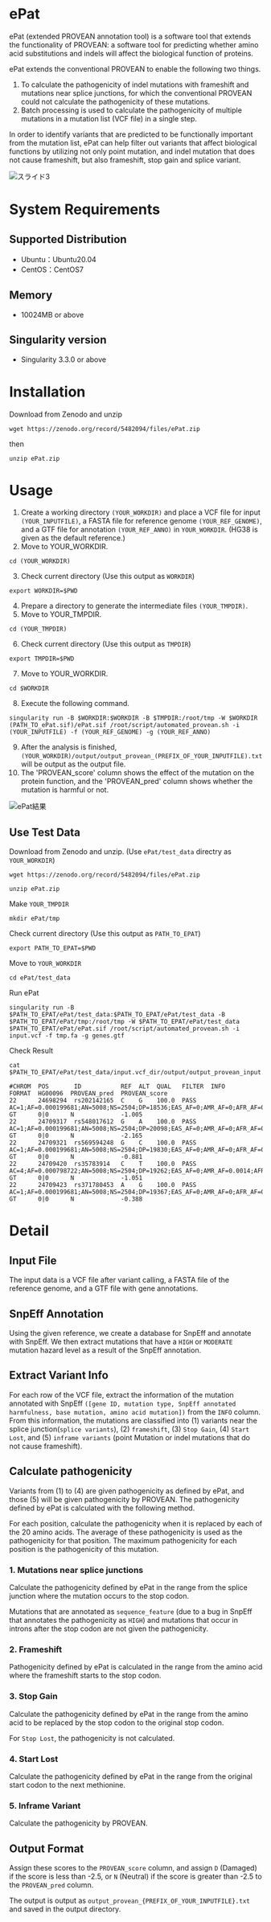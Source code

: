 # ePat

ePat (extended PROVEAN annotation tool) is a software tool that extends the functionality of PROVEAN: a software tool for predicting whether amino acid substitutions and indels will affect the biological function of proteins.

ePat extends the conventional PROVEAN to enable the following two things.

1. To calculate the pathogenicity of indel mutations with frameshift and mutations near splice junctions, for which the conventional PROVEAN could not calculate the pathogenicity of these mutations.
2. Batch processing is used to calculate the pathogenicity of multiple mutations in a mutation list (VCF file) in a single step.


In order to identify variants that are predicted to be functionally important from the mutation list, ePat can help filter out variants that affect biological functions by utilizing not only point mutation, and indel mutation that does not cause frameshift, but also frameshift, stop gain and splice variant.

![スライド3](https://user-images.githubusercontent.com/85722434/137428088-8cf13c2d-6bde-4b63-9888-aa5d48fdd899.JPG)

# System Requirements

## Supported Distribution
- Ubuntu：Ubuntu20.04
- CentOS：CentOS7

## Memory
- 10024MB or above

## Singularity version
- Singularity 3.3.0 or above

# Installation

Download from Zenodo and unzip 

```
wget https://zenodo.org/record/5482094/files/ePat.zip 
```

 then

```
unzip ePat.zip
```

# Usage

1. Create a working directory `(YOUR_WORKDIR)` and place a VCF file for input `(YOUR_INPUTFILE)`, a FASTA file for reference genome `(YOUR_REF_GENOME)`, and a GTF file for annotation `(YOUR_REF_ANNO)` in `YOUR_WORKDIR`.  (HG38 is given as the default reference.)
2. Move to YOUR_WORKDIR. 
``` 
cd (YOUR_WORKDIR)  
```
3. Check current directory (Use this output as `WORKDIR`)
```
export WORKDIR=$PWD 
```
4. Prepare a directory to generate the intermediate files `(YOUR_TMPDIR)`.
5. Move to YOUR_TMPDIR.  
``` 
cd (YOUR_TMPDIR)  
```
6. Check current directory (Use this output as `TMPDIR`)
```
export TMPDIR=$PWD 
```
7. Move to YOUR_WORKDIR.  
``` 
cd $WORKDIR  
```
8. Execute the following command.
```
singularity run -B $WORKDIR:$WORKDIR -B $TMPDIR:/root/tmp -W $WORKDIR (PATH_TO_ePat.sif)/ePat.sif /root/script/automated_provean.sh -i (YOUR_INPUTFILE) -f (YOUR_REF_GENOME) -g (YOUR_REF_ANNO)
```

9. After the analysis is finished, `(YOUR_WORKDIR)/output/output_provean_(PREFIX_OF_YOUR_INPUTFILE).txt` will be output as the output file.
10. The 'PROVEAN_score' column shows the effect of the mutation on the protein function, and the 'PROVEAN_pred' column shows whether the mutation is harmful or not.

![ePat結果](https://user-images.githubusercontent.com/85722434/136148112-9e8d24e6-7d15-49a4-83ed-222f3c764d06.png)

## Use Test Data

Download from Zenodo and unzip. (Use `ePat/test_data` directry as `YOUR_WORKDIR`)

```
wget https://zenodo.org/record/5482094/files/ePat.zip 
```

```
unzip ePat.zip
```

Make `YOUR_TMPDIR`

```
mkdir ePat/tmp
```

Check current directory (Use this output as `PATH_TO_EPAT`)

```
export PATH_TO_EPAT=$PWD 
```

Move to `YOUR_WORKDIR`

```
cd ePat/test_data
```

Run ePat

```
singularity run -B $PATH_TO_EPAT/ePat/test_data:$PATH_TO_EPAT/ePat/test_data -B $PATH_TO_EPAT/ePat/tmp:/root/tmp -W $PATH_TO_EPAT/ePat/test_data $PATH_TO_EPAT/ePat/ePat.sif /root/script/automated_provean.sh -i input.vcf -f tmp.fa -g genes.gtf
```

Check Result

```
cat $PATH_TO_EPAT/ePat/test_data/input.vcf_dir/output/output_provean_input.txt
```

```
#CHROM  POS       ID           REF  ALT  QUAL   FILTER  INFO                                                                                                                                                                                                                                                                  FORMAT  HG00096  PROVEAN_pred  PROVEAN_score
22      24698294  rs202142165  C    G    100.0  PASS    AC=1;AF=0.000199681;AN=5008;NS=2504;DP=18536;EAS_AF=0;AMR_AF=0;AFR_AF=0.0008;EUR_AF=0;SAS_AF=0;AA=C|||;VT=SNP;EX_TARGET;ANN=G|missense_variant|MODERATE|SPECC1L|SPECC1L|transcript|NM_015330|protein_coding|3/17|c.95C>G|p.Ser32Cys|389/6763|95/3354|32/1117||        GT      0|0      N             -1.005
22      24709317  rs548017612  G    A    100.0  PASS    AC=1;AF=0.000199681;AN=5008;NS=2504;DP=20098;EAS_AF=0;AMR_AF=0;AFR_AF=0;EUR_AF=0;SAS_AF=0.001;AA=G|||;VT=SNP;EX_TARGET;ANN=A|missense_variant|MODERATE|SPECC1L|SPECC1L|transcript|NM_015330|protein_coding|4/17|c.190G>A|p.Gly64Arg|484/6763|190/3354|64/1117||       GT      0|0      N             -2.165
22      24709321  rs569594248  G    C    100.0  PASS    AC=1;AF=0.000199681;AN=5008;NS=2504;DP=19830;EAS_AF=0;AMR_AF=0;AFR_AF=0;EUR_AF=0.001;SAS_AF=0;AA=G|||;VT=SNP;EX_TARGET;ANN=C|missense_variant|MODERATE|SPECC1L|SPECC1L|transcript|NM_015330|protein_coding|4/17|c.194G>C|p.Gly65Ala|488/6763|194/3354|65/1117||       GT      0|0      N             -0.881
22      24709420  rs35783914   C    T    100.0  PASS    AC=4;AF=0.000798722;AN=5008;NS=2504;DP=19262;EAS_AF=0;AMR_AF=0.0014;AFR_AF=0;EUR_AF=0.003;SAS_AF=0;AA=C|||;VT=SNP;EX_TARGET;ANN=T|missense_variant|MODERATE|SPECC1L|SPECC1L|transcript|NM_015330|protein_coding|4/17|c.293C>T|p.Ser98Phe|587/6763|293/3354|98/1117||  GT      0|0      N             -1.051
22      24709423  rs371780453  A    G    100.0  PASS    AC=1;AF=0.000199681;AN=5008;NS=2504;DP=19367;EAS_AF=0;AMR_AF=0;AFR_AF=0;EUR_AF=0;SAS_AF=0.001;AA=A|||;VT=SNP;EX_TARGET;ANN=G|missense_variant|MODERATE|SPECC1L|SPECC1L|transcript|NM_015330|protein_coding|4/17|c.296A>G|p.Lys99Arg|590/6763|296/3354|99/1117||       GT      0|0      N             -0.388

```

# Detail

## Input File

The input data is a VCF file after variant calling, a FASTA file of the reference genome, and a GTF file with gene annotations.

## SnpEff Annotation

Using the given reference, we create a database for SnpEff and annotate with SnpEff. We then extract mutations that have a `HIGH` or `MODERATE` mutation hazard level as a result of the SnpEff annotation.

## Extract Variant Info

For each row of the VCF file, extract the information of the mutation annotated with SnpEff `([gene ID, mutation type, SnpEff annotated harmfulness, base mutation, amino acid mutation])` from the `INFO` column. From this information, the mutations are classified into (1) variants near the splice junction(`splice variants`), (2) `frameshift`, (3) `Stop Gain`, (4) `Start Lost`, and (5) `inframe variants` (point Mutation or indel mutations that do not cause frameshift).

## Calculate pathogenicity

Variants from (1) to (4) are given pathogenicity as defined by ePat, and those (5) will be given pathogenicity by PROVEAN.
The pathogenicity defined by ePat is calculated with the following method.

For each position, calculate the pathogenicity when it is replaced by each of the 20 amino acids. The average of these pathogenicity is used as the pathogenicity for that position.
The maximum pathogenicity for each position is the pathogenicity of this mutation.

### 1. Mutations near splice junctions
Calculate the pathogenicity defined by ePat in the range from the splice junction where the mutation occurs to the stop codon.

Mutations that are annotated as `sequence_feature` (due to a bug in SnpEff that annotates the pathogenicity as `HIGH`) and mutations that occur in introns after the stop codon are not given the pathogenicity.

### 2. Frameshift
Pathogenicity defined by ePat is calculated in the range from the amino acid where the frameshift starts to the stop codon.

### 3. Stop Gain
Calculate the pathogenicity defined by ePat in the range from the amino acid to be replaced by the stop codon to the original stop codon.

For `Stop Lost`, the pathogenicity is not calculated.

### 4. Start Lost
Calculate the pathogenicity defined by ePat in the range from the original start codon to the next methionine.

### 5. Inframe Variant
Calculate the pathogenicity by PROVEAN.

## Output Format

Assign these scores to the `PROVEAN_score` column, and assign `D` (Damaged) if the score is less than -2.5, or `N` (Neutral) if the score is greater than -2.5 to the `PROVEAN_pred` column.

The output is output as `output_provean_{PREFIX_OF_YOUR_INPUTFILE}.txt` and saved in the output directory.
